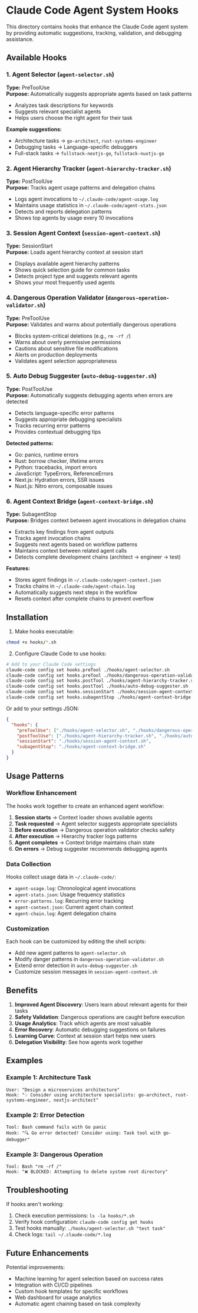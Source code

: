 # Claude Code Agent System Hooks

This directory contains hooks that enhance the Claude Code agent system by providing automatic suggestions, tracking, validation, and debugging assistance.

## Available Hooks

### 1. Agent Selector (`agent-selector.sh`)

**Type:** PreToolUse  
**Purpose:** Automatically suggests appropriate agents based on task patterns

- Analyzes task descriptions for keywords
- Suggests relevant specialist agents
- Helps users choose the right agent for their task

**Example suggestions:**

- Architecture tasks → `go-architect`, `rust-systems-engineer`
- Debugging tasks → Language-specific debuggers
- Full-stack tasks → `fullstack-nextjs-go`, `fullstack-nuxtjs-go`

### 2. Agent Hierarchy Tracker (`agent-hierarchy-tracker.sh`)

**Type:** PostToolUse  
**Purpose:** Tracks agent usage patterns and delegation chains

- Logs agent invocations to `~/.claude-code/agent-usage.log`
- Maintains usage statistics in `~/.claude-code/agent-stats.json`
- Detects and reports delegation patterns
- Shows top agents by usage every 10 invocations

### 3. Session Agent Context (`session-agent-context.sh`)

**Type:** SessionStart  
**Purpose:** Loads agent hierarchy context at session start

- Displays available agent hierarchy patterns
- Shows quick selection guide for common tasks
- Detects project type and suggests relevant agents
- Shows your most frequently used agents

### 4. Dangerous Operation Validator (`dangerous-operation-validator.sh`)

**Type:** PreToolUse  
**Purpose:** Validates and warns about potentially dangerous operations

- Blocks system-critical deletions (e.g., `rm -rf /`)
- Warns about overly permissive permissions
- Cautions about sensitive file modifications
- Alerts on production deployments
- Validates agent selection appropriateness

### 5. Auto Debug Suggester (`auto-debug-suggester.sh`)

**Type:** PostToolUse  
**Purpose:** Automatically suggests debugging agents when errors are detected

- Detects language-specific error patterns
- Suggests appropriate debugging specialists
- Tracks recurring error patterns
- Provides contextual debugging tips

**Detected patterns:**

- Go: panics, runtime errors
- Rust: borrow checker, lifetime errors
- Python: tracebacks, import errors
- JavaScript: TypeErrors, ReferenceErrors
- Next.js: Hydration errors, SSR issues
- Nuxt.js: Nitro errors, composable issues

### 6. Agent Context Bridge (`agent-context-bridge.sh`)

**Type:** SubagentStop  
**Purpose:** Bridges context between agent invocations in delegation chains

- Extracts key findings from agent outputs
- Tracks agent invocation chains
- Suggests next agents based on workflow patterns
- Maintains context between related agent calls
- Detects complete development chains (architect → engineer → test)

**Features:**

- Stores agent findings in `~/.claude-code/agent-context.json`
- Tracks chains in `~/.claude-code/agent-chain.log`
- Automatically suggests next steps in the workflow
- Resets context after complete chains to prevent overflow

## Installation

1. Make hooks executable:

```bash
chmod +x hooks/*.sh
```

2. Configure Claude Code to use hooks:

```bash
# Add to your Claude Code settings
claude-code config set hooks.preTool ./hooks/agent-selector.sh
claude-code config set hooks.preTool ./hooks/dangerous-operation-validator.sh
claude-code config set hooks.postTool ./hooks/agent-hierarchy-tracker.sh
claude-code config set hooks.postTool ./hooks/auto-debug-suggester.sh
claude-code config set hooks.sessionStart ./hooks/session-agent-context.sh
claude-code config set hooks.subagentStop ./hooks/agent-context-bridge.sh
```

Or add to your settings JSON:

```json
{
  "hooks": {
    "preToolUse": ["./hooks/agent-selector.sh", "./hooks/dangerous-operation-validator.sh"],
    "postToolUse": ["./hooks/agent-hierarchy-tracker.sh", "./hooks/auto-debug-suggester.sh"],
    "sessionStart": "./hooks/session-agent-context.sh",
    "subagentStop": "./hooks/agent-context-bridge.sh"
  }
}
```

## Usage Patterns

### Workflow Enhancement

The hooks work together to create an enhanced agent workflow:

1. **Session starts** → Context loader shows available agents
2. **Task requested** → Agent selector suggests appropriate specialists
3. **Before execution** → Dangerous operation validator checks safety
4. **After execution** → Hierarchy tracker logs patterns
5. **Agent completes** → Context bridge maintains chain state
6. **On errors** → Debug suggester recommends debugging agents

### Data Collection

Hooks collect usage data in `~/.claude-code/`:

- `agent-usage.log`: Chronological agent invocations
- `agent-stats.json`: Usage frequency statistics
- `error-patterns.log`: Recurring error tracking
- `agent-context.json`: Current agent chain context
- `agent-chain.log`: Agent delegation chains

### Customization

Each hook can be customized by editing the shell scripts:

- Add new agent patterns to `agent-selector.sh`
- Modify danger patterns in `dangerous-operation-validator.sh`
- Extend error detection in `auto-debug-suggester.sh`
- Customize session messages in `session-agent-context.sh`

## Benefits

1. **Improved Agent Discovery**: Users learn about relevant agents for their tasks
2. **Safety Validation**: Dangerous operations are caught before execution
3. **Usage Analytics**: Track which agents are most valuable
4. **Error Recovery**: Automatic debugging suggestions on failures
5. **Learning Curve**: Context at session start helps new users
6. **Delegation Visibility**: See how agents work together

## Examples

### Example 1: Architecture Task

```
User: "Design a microservices architecture"
Hook: "💡 Consider using architecture specialists: go-architect, rust-systems-engineer, nextjs-architect"
```

### Example 2: Error Detection

```
Tool: Bash command fails with Go panic
Hook: "🔍 Go error detected! Consider using: Task tool with go-debugger"
```

### Example 3: Dangerous Operation

```
Tool: Bash "rm -rf /"
Hook: "❌ BLOCKED: Attempting to delete system root directory"
```

## Troubleshooting

If hooks aren't working:

1. Check execution permissions: `ls -la hooks/*.sh`
2. Verify hook configuration: `claude-code config get hooks`
3. Test hooks manually: `./hooks/agent-selector.sh "test task"`
4. Check logs: `tail ~/.claude-code/*.log`

## Future Enhancements

Potential improvements:

- Machine learning for agent selection based on success rates
- Integration with CI/CD pipelines
- Custom hook templates for specific workflows
- Web dashboard for usage analytics
- Automatic agent chaining based on task complexity
